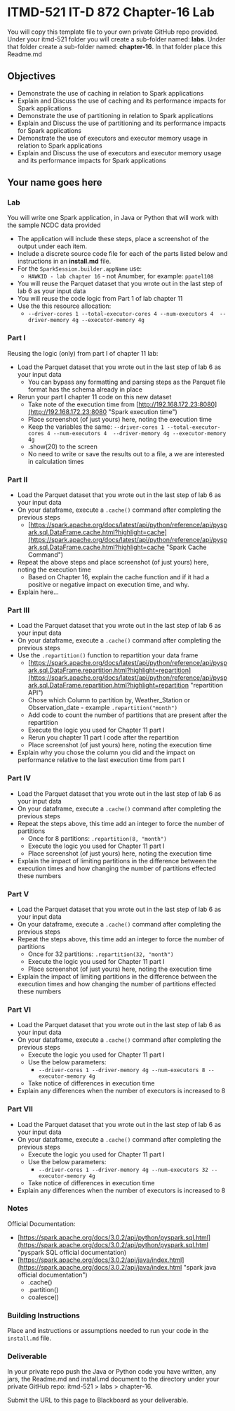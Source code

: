 # ITMD-521 IT-D 872 Chapter-16 Lab

You will copy this template file to your own private GitHub repo provided.  Under your itmd-521 folder you will create a sub-folder named: **labs**.  Under that folder create a sub-folder named: **chapter-16**.  In that folder place this Readme.md

## Objectives

- Demonstrate the use of caching in relation to Spark applications
- Explain and Discuss the use of caching and its performance impacts for Spark applications
- Demonstrate the use of partitioning in relation to Spark applications
- Explain and Discuss the use of partitioning and its performance impacts for Spark applications
- Demonstrate the use of executors and executor memory usage in relation to Spark applications
- Explain and Discuss the use of executors and executor memory usage and its performance impacts for Spark applications

## Your name goes here

### Lab

You will write one Spark application, in Java or Python that will work with the sample NCDC data provided

- The application will include these steps, place a screenshot of the output under each item.  
- Include a discrete source code file for each of the parts listed below and instructions in an **install.md** file.
- For the `SparkSession.builder.appName` use:
  - `HAWKID - lab chapter 16`  - not Anumber, for example: `ppatel108`  
- You will reuse the Parquet dataset that you wrote out in the last step of lab 6 as your input data
- You will reuse the code logic from Part 1 of lab chapter 11
- Use the this resource allocation:
  - `--driver-cores 1 --total-executor-cores 4 --num-executors 4  --driver-memory 4g --executor-memory 4g`

### Part I

Reusing the logic (only) from part I of chapter 11 lab:

- Load the Parquet dataset that you wrote out in the last step of lab 6 as your input data
  - You can bypass any formatting and parsing steps as the Parquet file format has the schema already in place
- Rerun your part I chapter 11 code on this new dataset
  - Take note of the execution time from [http://192.168.172.23:8080](http://192.168.172.23:8080 "Spark execution time")
  - Place screenshot (of just yours) here, noting the execution time
  - Keep the variables the same: `--driver-cores 1 --total-executor-cores 4 --num-executors 4  --driver-memory 4g --executor-memory 4g`
  - .show(20) to the screen
  - No need to write or save the results out to a file, a we are interested in calculation times

### Part II

- Load the Parquet dataset that you wrote out in the last step of lab 6 as your input data
- On your dataframe, execute a `.cache()` command after completing the previous steps
  - [https://spark.apache.org/docs/latest/api/python/reference/api/pyspark.sql.DataFrame.cache.html?highlight=cache](https://spark.apache.org/docs/latest/api/python/reference/api/pyspark.sql.DataFrame.cache.html?highlight=cache "Spark Cache Command")
- Repeat the above steps and place screenshot (of just yours) here, noting the execution time
  - Based on Chapter 16, explain the cache function and if it had a positive or negative impact on execution time, and why.
- Explain here...

### Part III

- Load the Parquet dataset that you wrote out in the last step of lab 6 as your input data
- On your dataframe, execute a `.cache()` command after completing the previous steps
- Use the `.repartition()` function to repartition your data frame
  - [https://spark.apache.org/docs/latest/api/python/reference/api/pyspark.sql.DataFrame.repartition.html?highlight=repartition](https://spark.apache.org/docs/latest/api/python/reference/api/pyspark.sql.DataFrame.repartition.html?highlight=repartition "repartition API")
  - Chose which Column to partition by, Weather_Station or Observation_date - example `.repartition("month")`
  - Add code to count the number of partitions that are present after the repartition
  - Execute the logic you used for Chapter 11 part I
  - Rerun you chapter 11 part I code after the repartition
  - Place screenshot (of just yours) here, noting the execution time
- Explain why you chose the column you did and the impact on performance relative to the last execution time from part I

### Part IV

- Load the Parquet dataset that you wrote out in the last step of lab 6 as your input data
- On your dataframe, execute a `.cache()` command after completing the previous steps
- Repeat the steps above, this time add an integer to force the number of partitions
  - Once for 8 partitions: `.repartition(8, "month")`
  - Execute the logic you used for Chapter 11 part I
  - Place screenshot (of just yours) here, noting the execution time
- Explain the impact of limiting partitions in the difference between the execution times and how changing the number of partitions effected these numbers

### Part V

- Load the Parquet dataset that you wrote out in the last step of lab 6 as your input data
- On your dataframe, execute a `.cache()` command after completing the previous steps
- Repeat the steps above, this time add an integer to force the number of partitions
  - Once for 32 partitions: `.repartition(32, "month")`
  - Execute the logic you used for Chapter 11 part I
  - Place screenshot (of just yours) here, noting the execution time
- Explain the impact of limiting partitions in the difference between the execution times and how changing the number of partitions effected these numbers

### Part VI

- Load the Parquet dataset that you wrote out in the last step of lab 6 as your input data
- On your dataframe, execute a `.cache()` command after completing the previous steps
  - Execute the logic you used for Chapter 11 part I
  - Use the below parameters:
    - `--driver-cores 1 --driver-memory 4g --num-executors 8 --executor-memory 4g`
  - Take notice of differences in execution time
- Explain any differences when the number of executors is increased to 8

### Part VII

- Load the Parquet dataset that you wrote out in the last step of lab 6 as your input data
- On your dataframe, execute a `.cache()` command after completing the previous steps
  - Execute the logic you used for Chapter 11 part I
  - Use the below parameters:
    - `--driver-cores 1 --driver-memory 4g --num-executors 32 --executor-memory 4g`
  - Take notice of differences in execution time
- Explain any differences when the number of executors is increased to 8  

### Notes

Official Documentation:

- [https://spark.apache.org/docs/3.0.2/api/python/pyspark.sql.html](https://spark.apache.org/docs/3.0.2/api/python/pyspark.sql.html "pyspark SQL official documentation)
- [https://spark.apache.org/docs/3.0.2/api/java/index.html](https://spark.apache.org/docs/3.0.2/api/java/index.html "spark java official documentation")
  - .cache()
  - .partition()
  - coalesce()

### Building Instructions

Place and instructions or assumptions needed to run your code in the `install.md` file.

### Deliverable

In your private repo push the Java or Python code you have written, any jars, the Readme.md and install.md document to the directory under your private GitHub repo: itmd-521 > labs > chapter-16.  

Submit the URL to this page to Blackboard as your deliverable.
